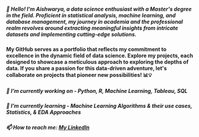 ##### 👋 Hello! I'm Aishwarya, a data science enthusiast with a Master's degree in the field. Proficient in statistical analysis, machine learning, and database management, my journey in academia and the professional realm revolves around extracting meaningful insights from intricate datasets and implementing cutting-edge solutions.
#### My GitHub serves as a portfolio that reflects my commitment to excellence in the dynamic field of data science. Explore my projects, each designed to showcase a meticulous approach to exploring the depths of data. If you share a passion for this data-driven adventure, let's collaborate on projects that pioneer new possibilities! 📊💡

##### 🔭 I’m currently working on - Python, R, Machine Learning, Tableau, SQL
##### 🌱 I’m currently learning - Machine Learning Algorithms & their use cases, Statistics, & EDA Approaches
##### 📫 How to reach me: [My Linkedln](https://www.linkedin.com/in/aishwarya-saibewar-b31529103/)
